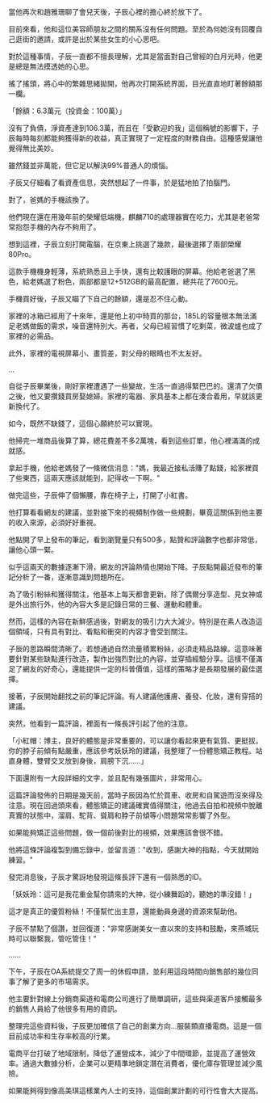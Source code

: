 當他再次和趙雅珊聊了會兒天後，子辰心裡的擔心終於放下了。 

目前來看，他和這位美容師朋友之間的關系沒有任何問題。至於為何她沒有回覆自己逛街的邀請，或許是出於某些女生的小心思吧。 

對於這種事情，子辰一直都不擅長理解，尤其是當面對自己曾經的白月光時，他更是總是無法摸透她的心思。

搖了搖頭，將心中的繁雜思緒拋開，他再次打開系統界面，目光直直地盯著餘額那一欄。

「餘額：6.3萬元（投資金：100萬）」

沒有了負債，淨資產達到106.3萬，而且在「受歡迎的我」這個稱號的影響下，子辰每時每刻都能夠獲得新的收益，真正實現了一定程度的財務自由。這種感覺讓他覺得無比美妙。

雖然錢並非萬能，但它足以解決99%普通人的煩惱。

子辰又仔細看了看資產信息，突然想起了一件事，於是猛地拍了拍腦門。

對了，爸媽的手機該換了。

他們現在還在用幾年前的榮耀低端機，麒麟710的處理器實在吃力，尤其是老爸常常抱怨手機的內存不夠用了。

想到這裡，子辰立刻打開電腦，在京東上挑選了幾款，最後選擇了兩部榮耀80Pro。

這款手機機身輕薄，系統熟悉且上手快，還有比較護眼的屏幕。他給老爸選了黑色，給老媽選了粉色，兩部都是12+512GB的最高配置，總共花了7600元。

手機買好後，子辰又瞄了下自己的餘額，還是忍不住心動。

家裡的冰箱已經用了十來年，還是他上初中時買的那台，185L的容量根本無法滿足老媽做飯的需求，噪音還特別大。再者，父母已經習慣了吃剩菜，微波爐也成了家裡的必需品。

此外，家裡的電視屏幕小、畫質差，對父母的眼睛也不太友好。

… 

自從子辰畢業後，剛好家裡遭遇了一些變故，生活一直過得緊巴巴的。還清了欠債之後，他又要攢錢買房娶媳婦。家裡的電器、家具基本上都在湊合着用，早就該更新換代了。

如今，既然不缺錢了，這個心願終於可以實現。 

他掃完一堆商品後算了算，總花費差不多2萬塊，看到這些訂單，他心裡滿滿的成就感。

拿起手機，他給老媽發了一條微信消息："媽，我最近接私活賺了點錢，給家裡買了些東西，這兩天應該就能到，記得收一下啊。"

做完這些，子辰伸了個懶腰，靠在椅子上，打開了小紅書。

他打算看看網友的建議，並對接下來的視頻制作做一些規劃，畢竟這關係到他主要的收入來源，必須好好重視。

他點開了早上發布的筆記，看到瀏覽量只有500多，點贊和評論數字也都非常低，讓他心頭一緊。 

似乎這兩天的數據逐漸下滑，網友的評論熱情也開始下降。子辰點開最近發布的筆記分析了一番，逐漸意識到問題所在。

為了吸引粉絲和獲得關注，他基本上每天都會更新。除了偶爾分享造型、見女神或是外出旅行外，他的內容大多是記錄日常的三餐、運動和體重。

然而，這樣的內容在新鮮感過後，對網友的吸引力大大減少。特別是在素人改造這個領域，只有具有對比、看點和衝突的內容才會受到關注。

子辰的思路瞬間清晰了。若想通過自然流量積累粉絲，必須走精品路線。這意味著要針對某些缺點進行改造，製作出強烈對比的內容，並穿插經驗分享。這樣不僅滿足了網友的好奇心，還能提供一定的科普價值，這樣的策略才是長期發展的最佳選擇。

接著，子辰開始翻找之前的筆記評論。有人建議他護膚、養發、化妝，還有穿搭的建議。

突然，他看到一篇評論，裡面有一條長評引起了他的注意。

「小紅帽：博主，良好的體態是非常重要的，可以讓你看起來更有氣質、更挺拔。你的脖子前傾有點嚴重，應該參考妖妖玲的建議，我整理了一份體態矯正教程。站直身體，雙臂交叉放到身後，肩膀下沉……」

下面還附有一大段詳細的文字，並且配有幾張圖片，非常用心。

這篇評論發佈的日期是幾天前，當時子辰因為忙於買車、收房和自駕遊而沒來得及注意。現在回過頭來看，體態矯正的建議確實值得關注，他過去自拍和視頻中脫離真實的狀態中，溜肩、駝背、聳肩和脖子前傾等小問題常常影響了外型。

如果能夠矯正這些問題，做一個前後對比的視頻，效果應該會很不錯。

他將這條評論複製到備忘錄中，並留言道："收到，感謝大神的指點，今天就開始練習。"

發完消息後，子辰才驚訝地發現這條長評下還有一個熟悉的ID。

「妖妖玲：這可是我花重金幫你請來的大神，從小練舞蹈的，聽她的準沒錯！」

這才是真正的優質粉絲！不僅幫忙出主意，還能動員身邊的資源來幫助他。

子辰不禁點了個讚，並回復道："非常感謝美女一直以來的支持和鼓勵，來燕城玩時可以聯繫我，管吃管住！"

……

下午，子辰在OA系統提交了周一的休假申請，並利用這段時間向銷售部的幾位同事了解了更多的市場需求。

他主要針對線上分銷商渠道和電商公司進行了簡單調研，這些與渠道客戶接觸最多的銷售人員給了他很多有用的資訊。

整理完這些資料後，子辰更加確信了自己的創業方向...服裝類直播電商。這是一個目前成功率和生存率較高的行業。

電商平台打破了地域限制，降低了運營成本，減少了中間環節，並提高了運營效率。通過大數據分析，企業可以更精準地鎖定潛在消費者，優化庫存管理並減少風險。

如果能夠得到像高美琪這樣業內人士的支持，這個創業計劃的可行性會大大提高。